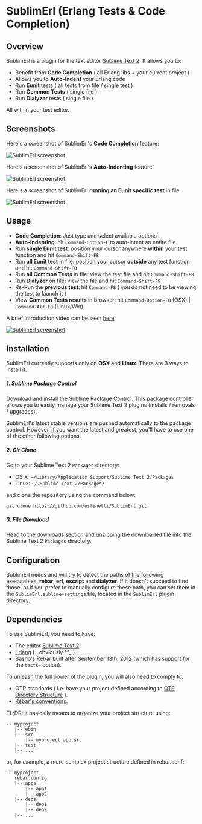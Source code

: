 # SublimErl (Erlang Tests & Code Completion)

Overview
--------

SublimErl is a plugin for the text editor [Sublime Text 2](http://www.sublimetext.com/2). It allows you to:

* Benefit from **Code Completion** ( all Erlang libs + your current project )
* Allows you to **Auto-Indent**  your Erlang code
* Run **Eunit** tests ( all tests from file / single test )
* Run **Common Tests** ( single file )
* Run **Dialyzer** tests ( single file )

All within your test editor.

Screenshots
-----------

Here's a screenshot of SublimErl's **Code Completion** feature:

![SublimErl screenshot](http://www.ostinelli.net/_out_images/code_completion_full.gif)

Here's a screenshot of SublimErl's **Auto-Indenting** feature:

![SublimErl screenshot](http://www.ostinelli.net/_out_images/indenting.gif)

Here's a screenshot of SublimErl **running an Eunit specific test** in file.

![SublimErl screenshot](http://www.ostinelli.net/_out_images/running_test.jpeg)

Usage
-----

* **Code Completion**: Just type and select available options
* **Auto-Indenting**: hit `Command-Option-L` to auto-intent an entire file
* Run **single Eunit test**: position your cursor anywhere **within** your test function and hit `Command-Shift-F8`
* Run **all Eunit test** in file: position your cursor **outside** any test function and hit `Command-Shift-F8`
* Run **all Common Tests** in file: view the test file and hit `Command-Shift-F8`
* Run **Dialyzer** on file: view the file and hit `Command-Shift-F9`
* Re-Run the **previous test**: hit `Command-F8` ( you do not need to be viewing the test to launch it )
* View **Common Tests results** in browser: hit `Command-Option-F8` (OSX) | `Command-Alt-F8` (Linux/Win)

A brief introduction video can be seen [here](http://www.youtube.com/watch?v=T0rD0CQM4Yg):

[![SublimErl screenshot](http://farm8.staticflickr.com/7263/6935974110_c07c6a6afe_b.jpg)](http://www.youtube.com/watch?v=T0rD0CQM4Yg)


Installation
------------
SublimErl currently supports only on **OSX** and **Linux**. There are 3 ways to install it.

##### 1. Sublime Package Control
Download and install the [Sublime Package Control](http://wbond.net/sublime_packages/package_control). This package controller allows you to easily manage your Sublime Text 2 plugins (installs / removals / upgrades).

SublimErl's latest stable versions are pushed automatically to the package control. However, if you want the latest and greatest, you'll have to use one of the other following options.

##### 2. Git Clone
Go to your Sublime Text 2 `Packages` directory:

* OS X: `~/Library/Application Support/Sublime Text 2/Packages`
* Linux: `~/.Sublime Text 2/Packages/`

and clone the repository using the command below:

``` shell
git clone https://github.com/ostinelli/SublimErl.git
```

##### 3. File Download
Head to the [downloads](https://github.com/ostinelli/SublimErl/downloads) section and unzipping the downloaded file into the Sublime Text 2 `Packages` directory.

Configuration
-------------

SublimErl needs and will try to detect the paths of the following executables: **rebar**, **erl**, **escript** and **dialyzer**. If it doesn't succeed to find those, or if you prefer to manually configure these path, you can set them in the `SublimErl.sublime-settings` file, located in the `SublimErl` plugin directory.

Dependencies
------------

To use SublimErl, you need to have:

* The editor [Sublime Text 2](http://www.sublimetext.com/2).
* [Erlang](http://www.erlang.org/download.html) ( ..obviously ^^_ ).
* Basho's [Rebar](https://github.com/basho/rebar) built after September 13th, 2012 (which has support for the `tests=` option).

To unleash the full power of the plugin, you will also need to comply to:

* OTP standards ( i.e. have your project defined according to [OTP Directory Structure](http://www.erlang.org/doc/design_principles/applications.html#id73730) ).
* [Rebar's conventions](https://github.com/basho/rebar/wiki/Rebar-and-OTP-conventions).

TL;DR: it basically means to organize your project structure using:

```
-- myproject
   |-- ebin
   |-- src
       |-- myproject.app.src
   |-- test
   |-- ...
```

or, for example, a more complex project structure defined in rebar.conf:

```
-- myproject
   rebar.config
   |-- apps
       |-- app1
       |-- app2
   |-- deps
       |-- dep1
       |-- dep2
   |-- ...
```